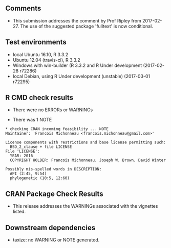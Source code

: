 ## Comments

- This submission addresses the comment by Prof Ripley from 2017-02-27. The use
  of the suggested package 'fulltext' is now conditional.


## Test environments

- local Ubuntu 16.10, R 3.3.2
- Ubuntu 12.04 (travis-ci), R 3.3.2
- Windows with win-builder (R 3.3.2 and R Under development (2017-02-28 r72286)
- local Debian, using R Under development (unstable) (2017-03-01 r72295)

## R CMD check results

- There were no ERRORs or WARNINGs

- There was 1 NOTE

```
* checking CRAN incoming feasibility ... NOTE
Maintainer: 'Francois Michonneau <francois.michonneau@gmail.com>'

License components with restrictions and base license permitting such:
  BSD_2_clause + file LICENSE
File 'LICENSE':
  YEAR: 2016
  COPYRIGHT HOLDER: Francois Michonneau, Joseph W. Brown, David Winter

Possibly mis-spelled words in DESCRIPTION:
  API (2:45, 9:54)
  phylogenetic (10:5, 12:60)
```

## CRAN Package Check Results

* This release addresses the WARNINGs associated with the vignettes listed.

## Downstream dependencies

* taxize: no WARNING or NOTE generated.
